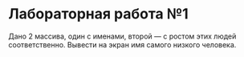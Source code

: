 # Лабораторная работа №1
Дано 2 массива, один с именами, второй — с ростом этих людей соответственно. Вывести на экран имя самого низкого человека.
